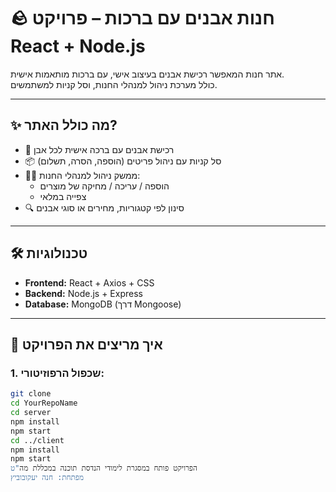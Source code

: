 # 🪨 חנות אבנים עם ברכות – פרויקט React + Node.js

אתר חנות המאפשר רכישת אבנים בעיצוב אישי, עם ברכות מותאמות אישית.  
כולל מערכת ניהול למנהלי החנות, וסל קניות למשתמשים.

---

## ✨ מה כולל האתר?

- 🛒 רכישת אבנים עם ברכה אישית לכל אבן
- 📦 סל קניות עם ניהול פריטים (הוספה, הסרה, תשלום)
- 🧑‍💼 ממשק ניהול למנהלי החנות:
  - הוספה / עריכה / מחיקה של מוצרים
  - צפייה במלאי
- 🔍 סינון לפי קטגוריות, מחירים או סוגי אבנים

---

## 🛠 טכנולוגיות

- **Frontend:** React + Axios + CSS
- **Backend:** Node.js + Express
- **Database:** MongoDB (דרך Mongoose)

---

## 🚀 איך מריצים את הפרויקט

### 1. שכפול הרפוזיטורי:
```bash
git clone 
cd YourRepoName
cd server
npm install
npm start
cd ../client
npm install
npm start
הפרויקט פותח במסגרת לימודי הנדסת תוכנה במכללת מה"ט
מפתחת: חנה יעקובוביץ



